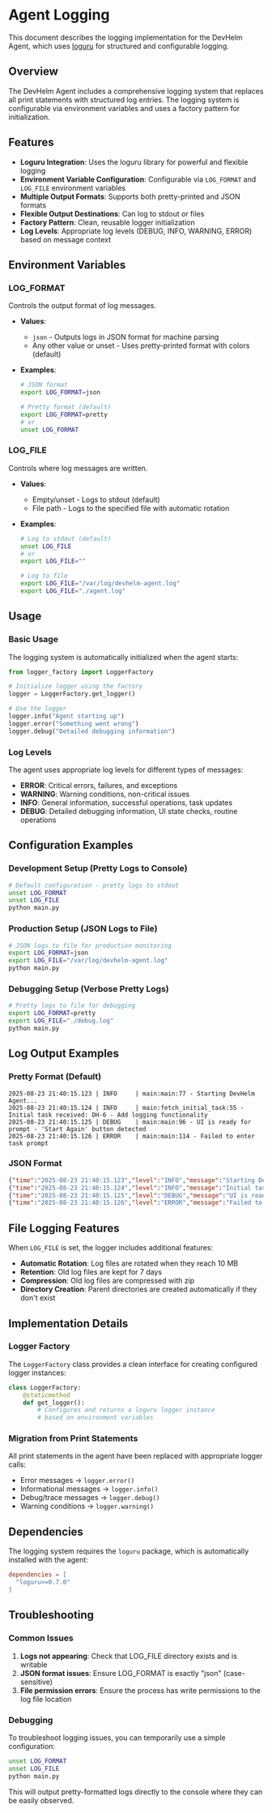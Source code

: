 # Agent Logging

This document describes the logging implementation for the DevHelm Agent, which uses [loguru](https://loguru.readthedocs.io/) for structured and configurable logging.

## Overview

The DevHelm Agent includes a comprehensive logging system that replaces all print statements with structured log entries. The logging system is configurable via environment variables and uses a factory pattern for initialization.

## Features

- **Loguru Integration**: Uses the loguru library for powerful and flexible logging
- **Environment Variable Configuration**: Configurable via `LOG_FORMAT` and `LOG_FILE` environment variables
- **Multiple Output Formats**: Supports both pretty-printed and JSON formats
- **Flexible Output Destinations**: Can log to stdout or files
- **Factory Pattern**: Clean, reusable logger initialization
- **Log Levels**: Appropriate log levels (DEBUG, INFO, WARNING, ERROR) based on message context

## Environment Variables

### LOG_FORMAT

Controls the output format of log messages.

- **Values**: 
  - `json` - Outputs logs in JSON format for machine parsing
  - Any other value or unset - Uses pretty-printed format with colors (default)

- **Examples**:
  ```bash
  # JSON format
  export LOG_FORMAT=json
  
  # Pretty format (default)
  export LOG_FORMAT=pretty
  # or
  unset LOG_FORMAT
  ```

### LOG_FILE

Controls where log messages are written.

- **Values**:
  - Empty/unset - Logs to stdout (default)
  - File path - Logs to the specified file with automatic rotation

- **Examples**:
  ```bash
  # Log to stdout (default)
  unset LOG_FILE
  # or
  export LOG_FILE=""
  
  # Log to file
  export LOG_FILE="/var/log/devhelm-agent.log"
  export LOG_FILE="./agent.log"
  ```

## Usage

### Basic Usage

The logging system is automatically initialized when the agent starts:

```python
from logger_factory import LoggerFactory

# Initialize logger using the factory
logger = LoggerFactory.get_logger()

# Use the logger
logger.info("Agent starting up")
logger.error("Something went wrong")
logger.debug("Detailed debugging information")
```

### Log Levels

The agent uses appropriate log levels for different types of messages:

- **ERROR**: Critical errors, failures, and exceptions
- **WARNING**: Warning conditions, non-critical issues
- **INFO**: General information, successful operations, task updates
- **DEBUG**: Detailed debugging information, UI state checks, routine operations

## Configuration Examples

### Development Setup (Pretty Logs to Console)
```bash
# Default configuration - pretty logs to stdout
unset LOG_FORMAT
unset LOG_FILE
python main.py
```

### Production Setup (JSON Logs to File)
```bash
# JSON logs to file for production monitoring
export LOG_FORMAT=json
export LOG_FILE="/var/log/devhelm-agent.log"
python main.py
```

### Debugging Setup (Verbose Pretty Logs)
```bash
# Pretty logs to file for debugging
export LOG_FORMAT=pretty
export LOG_FILE="./debug.log"
python main.py
```

## Log Output Examples

### Pretty Format (Default)
```
2025-08-23 21:40:15.123 | INFO     | main:main:77 - Starting DevHelm Agent...
2025-08-23 21:40:15.124 | INFO     | main:fetch_initial_task:55 - Initial task received: DH-6 - Add logging functionality
2025-08-23 21:40:15.125 | DEBUG    | main:main:96 - UI is ready for prompt - 'Start Again' button detected
2025-08-23 21:40:15.126 | ERROR    | main:main:114 - Failed to enter task prompt
```

### JSON Format
```json
{"time":"2025-08-23 21:40:15.123","level":"INFO","message":"Starting DevHelm Agent...","file":"main.py","function":"main","line":77}
{"time":"2025-08-23 21:40:15.124","level":"INFO","message":"Initial task received: DH-6 - Add logging functionality","file":"main.py","function":"fetch_initial_task","line":55}
{"time":"2025-08-23 21:40:15.125","level":"DEBUG","message":"UI is ready for prompt - 'Start Again' button detected","file":"main.py","function":"main","line":96}
{"time":"2025-08-23 21:40:15.126","level":"ERROR","message":"Failed to enter task prompt","file":"main.py","function":"main","line":114}
```

## File Logging Features

When `LOG_FILE` is set, the logger includes additional features:

- **Automatic Rotation**: Log files are rotated when they reach 10 MB
- **Retention**: Old log files are kept for 7 days
- **Compression**: Old log files are compressed with zip
- **Directory Creation**: Parent directories are created automatically if they don't exist

## Implementation Details

### Logger Factory

The `LoggerFactory` class provides a clean interface for creating configured logger instances:

```python
class LoggerFactory:
    @staticmethod
    def get_logger():
        # Configures and returns a loguru logger instance
        # based on environment variables
```

### Migration from Print Statements

All print statements in the agent have been replaced with appropriate logger calls:

- Error messages → `logger.error()`
- Informational messages → `logger.info()`
- Debug/trace messages → `logger.debug()`
- Warning conditions → `logger.warning()`

## Dependencies

The logging system requires the `loguru` package, which is automatically installed with the agent:

```toml
dependencies = [
  "loguru>=0.7.0"
]
```

## Troubleshooting

### Common Issues

1. **Logs not appearing**: Check that LOG_FILE directory exists and is writable
2. **JSON format issues**: Ensure LOG_FORMAT is exactly "json" (case-sensitive)
3. **File permission errors**: Ensure the process has write permissions to the log file location

### Debugging

To troubleshoot logging issues, you can temporarily use a simple configuration:

```bash
unset LOG_FORMAT
unset LOG_FILE
python main.py
```

This will output pretty-formatted logs directly to the console where they can be easily observed.